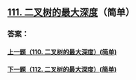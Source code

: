 ## [111. 二叉树的最大深度](https://leetcode-cn.com/problems/merge-two-sorted-lists/)（简单）





### 答案：



#### [上一题（110. 二叉树的最大深度）(简单)](https://github.com/sdwwld/leetCode/blob/master/src/main/java/com/wld/java/leetcode/leetCode0110.md)

#### [下一题（112. 二叉树的最大深度）(简单)](https://github.com/sdwwld/leetCode/blob/master/src/main/java/com/wld/java/leetcode/leetCode0112.md)